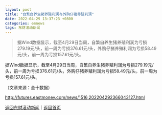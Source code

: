 ```yaml
---
layout: post
title: "自繁自养生猪养殖利润与外购仔猪养殖利润"
date: 2022-04-29 13:37:23 +0800
categories: emnews
tags: 东财滚动新闻
---
```

> 据Wind数据显示，截至4月29日当周，自繁自养生猪养殖利润为亏损279.19元/头，前一周为亏损376.61元/头，外购仔猪养殖利润为亏损58.49元/头，前一周为亏损157.61元/头。

<p>据Wind数据显示，截至4月29日当周，自繁自养生猪养殖利润为亏损279.19元/头，前一周为亏损376.61元/头，外购仔猪养殖利润为亏损58.49元/头，前一周为亏损157.61元/头。</p><p class="em_media">（文章来源：金十数据）</p>

<http://futures.eastmoney.com/news/1516,202204292366043127.html>

[返回东财滚动新闻](//finews.withounder.com/emnews/)｜[返回首页](//finews.withounder.com/)